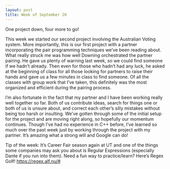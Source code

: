 ```yaml
---
layout: post
title: Week of September 20
---
```


One project down, four more to go! 

This week we started our second project involving the Australian Voting system. More importantly, this is our first project with a partner incorporating the pair programming techniques we’ve been reading about. What really struck me was how well Downing orchestrated the partner pairing. He gave us plenty of warning last week, so we could find someone if we hadn’t already. Then even for those who hadn’t had any luck, he asked at the beginning of class for all those looking for partners to raise their hands and gave us a few minutes in class to find someone. Of all the classes with group work that I’ve taken, this definitely was the most organized and efficient during the pairing process. 

I’m also fortunate in the fact that my partner and I have been working really well together so far. Both of us contribute ideas, search for things one or both of us is unsure about, and correct each other’s silly mistakes without being too harsh or insulting. We’ve gotten through some of the initial setup for the project and are moving right along, so hopefully our momentum continues. Though I’ve had no experience in C++ before, I’ve learned so much over the past week just by working through the project with my partner. It’s amazing what a strong will and Google can do!

Tip of the week: It’s Career Fair season again at UT and one of the things some companies may ask you about is Regular Expressions (especially Dante if you run into them). Need a fun way to practice/learn? Here’s Regex Golf! https://regex.alf.nu/#
